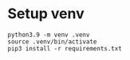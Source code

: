 # Setup venv

```
python3.9 -m venv .venv    
source .venv/bin/activate  
pip3 install -r requirements.txt
```